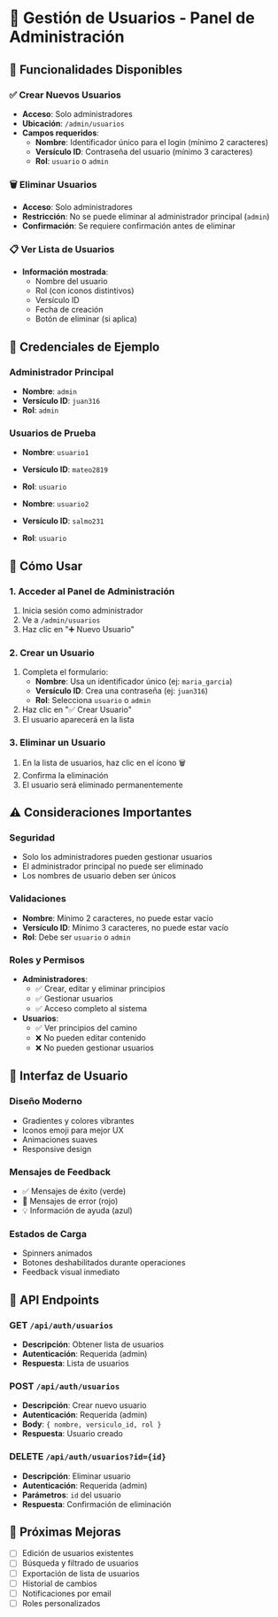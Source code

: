 # 👥 Gestión de Usuarios - Panel de Administración

## 🎯 Funcionalidades Disponibles

### ✅ Crear Nuevos Usuarios
- **Acceso**: Solo administradores
- **Ubicación**: `/admin/usuarios`
- **Campos requeridos**:
  - **Nombre**: Identificador único para el login (mínimo 2 caracteres)
  - **Versículo ID**: Contraseña del usuario (mínimo 3 caracteres)
  - **Rol**: `usuario` o `admin`

### 🗑️ Eliminar Usuarios
- **Acceso**: Solo administradores
- **Restricción**: No se puede eliminar al administrador principal (`admin`)
- **Confirmación**: Se requiere confirmación antes de eliminar

### 📋 Ver Lista de Usuarios
- **Información mostrada**:
  - Nombre del usuario
  - Rol (con iconos distintivos)
  - Versículo ID
  - Fecha de creación
  - Botón de eliminar (si aplica)

## 🔐 Credenciales de Ejemplo

### Administrador Principal
- **Nombre**: `admin`
- **Versículo ID**: `juan316`
- **Rol**: `admin`

### Usuarios de Prueba
- **Nombre**: `usuario1`
- **Versículo ID**: `mateo2819`
- **Rol**: `usuario`

- **Nombre**: `usuario2`
- **Versículo ID**: `salmo231`
- **Rol**: `usuario`

## 🚀 Cómo Usar

### 1. Acceder al Panel de Administración
1. Inicia sesión como administrador
2. Ve a `/admin/usuarios`
3. Haz clic en "➕ Nuevo Usuario"

### 2. Crear un Usuario
1. Completa el formulario:
   - **Nombre**: Usa un identificador único (ej: `maria_garcia`)
   - **Versículo ID**: Crea una contraseña (ej: `juan316`)
   - **Rol**: Selecciona `usuario` o `admin`
2. Haz clic en "✅ Crear Usuario"
3. El usuario aparecerá en la lista

### 3. Eliminar un Usuario
1. En la lista de usuarios, haz clic en el ícono 🗑️
2. Confirma la eliminación
3. El usuario será eliminado permanentemente

## ⚠️ Consideraciones Importantes

### Seguridad
- Solo los administradores pueden gestionar usuarios
- El administrador principal no puede ser eliminado
- Los nombres de usuario deben ser únicos

### Validaciones
- **Nombre**: Mínimo 2 caracteres, no puede estar vacío
- **Versículo ID**: Mínimo 3 caracteres, no puede estar vacío
- **Rol**: Debe ser `usuario` o `admin`

### Roles y Permisos
- **Administradores**:
  - ✅ Crear, editar y eliminar principios
  - ✅ Gestionar usuarios
  - ✅ Acceso completo al sistema
- **Usuarios**:
  - ✅ Ver principios del camino
  - ❌ No pueden editar contenido
  - ❌ No pueden gestionar usuarios

## 🎨 Interfaz de Usuario

### Diseño Moderno
- Gradientes y colores vibrantes
- Iconos emoji para mejor UX
- Animaciones suaves
- Responsive design

### Mensajes de Feedback
- ✅ Mensajes de éxito (verde)
- 🚨 Mensajes de error (rojo)
- 💡 Información de ayuda (azul)

### Estados de Carga
- Spinners animados
- Botones deshabilitados durante operaciones
- Feedback visual inmediato

## 🔧 API Endpoints

### GET `/api/auth/usuarios`
- **Descripción**: Obtener lista de usuarios
- **Autenticación**: Requerida (admin)
- **Respuesta**: Lista de usuarios

### POST `/api/auth/usuarios`
- **Descripción**: Crear nuevo usuario
- **Autenticación**: Requerida (admin)
- **Body**: `{ nombre, versiculo_id, rol }`
- **Respuesta**: Usuario creado

### DELETE `/api/auth/usuarios?id={id}`
- **Descripción**: Eliminar usuario
- **Autenticación**: Requerida (admin)
- **Parámetros**: `id` del usuario
- **Respuesta**: Confirmación de eliminación

## 🚀 Próximas Mejoras

- [ ] Edición de usuarios existentes
- [ ] Búsqueda y filtrado de usuarios
- [ ] Exportación de lista de usuarios
- [ ] Historial de cambios
- [ ] Notificaciones por email
- [ ] Roles personalizados
